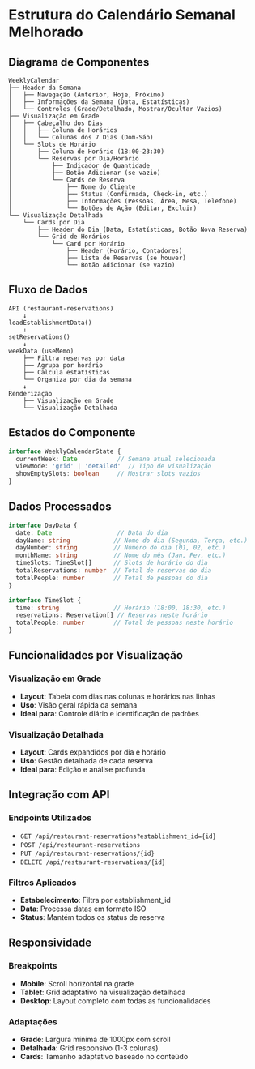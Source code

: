 # Estrutura do Calendário Semanal Melhorado

## Diagrama de Componentes

```
WeeklyCalendar
├── Header da Semana
│   ├── Navegação (Anterior, Hoje, Próximo)
│   ├── Informações da Semana (Data, Estatísticas)
│   └── Controles (Grade/Detalhado, Mostrar/Ocultar Vazios)
├── Visualização em Grade
│   ├── Cabeçalho dos Dias
│   │   ├── Coluna de Horários
│   │   └── Colunas dos 7 Dias (Dom-Sáb)
│   └── Slots de Horário
│       ├── Coluna de Horário (18:00-23:30)
│       └── Reservas por Dia/Horário
│           ├── Indicador de Quantidade
│           ├── Botão Adicionar (se vazio)
│           └── Cards de Reserva
│               ├── Nome do Cliente
│               ├── Status (Confirmada, Check-in, etc.)
│               ├── Informações (Pessoas, Área, Mesa, Telefone)
│               └── Botões de Ação (Editar, Excluir)
└── Visualização Detalhada
    └── Cards por Dia
        ├── Header do Dia (Data, Estatísticas, Botão Nova Reserva)
        └── Grid de Horários
            └── Card por Horário
                ├── Header (Horário, Contadores)
                ├── Lista de Reservas (se houver)
                └── Botão Adicionar (se vazio)
```

## Fluxo de Dados

```
API (restaurant-reservations)
    ↓
loadEstablishmentData()
    ↓
setReservations()
    ↓
weekData (useMemo)
    ├── Filtra reservas por data
    ├── Agrupa por horário
    ├── Calcula estatísticas
    └── Organiza por dia da semana
    ↓
Renderização
    ├── Visualização em Grade
    └── Visualização Detalhada
```

## Estados do Componente

```typescript
interface WeeklyCalendarState {
  currentWeek: Date           // Semana atual selecionada
  viewMode: 'grid' | 'detailed'  // Tipo de visualização
  showEmptySlots: boolean     // Mostrar slots vazios
}
```

## Dados Processados

```typescript
interface DayData {
  date: Date                  // Data do dia
  dayName: string            // Nome do dia (Segunda, Terça, etc.)
  dayNumber: string          // Número do dia (01, 02, etc.)
  monthName: string          // Nome do mês (Jan, Fev, etc.)
  timeSlots: TimeSlot[]      // Slots de horário do dia
  totalReservations: number  // Total de reservas do dia
  totalPeople: number        // Total de pessoas do dia
}

interface TimeSlot {
  time: string               // Horário (18:00, 18:30, etc.)
  reservations: Reservation[] // Reservas neste horário
  totalPeople: number        // Total de pessoas neste horário
}
```

## Funcionalidades por Visualização

### Visualização em Grade
- **Layout**: Tabela com dias nas colunas e horários nas linhas
- **Uso**: Visão geral rápida da semana
- **Ideal para**: Controle diário e identificação de padrões

### Visualização Detalhada
- **Layout**: Cards expandidos por dia e horário
- **Uso**: Gestão detalhada de cada reserva
- **Ideal para**: Edição e análise profunda

## Integração com API

### Endpoints Utilizados
- `GET /api/restaurant-reservations?establishment_id={id}`
- `POST /api/restaurant-reservations`
- `PUT /api/restaurant-reservations/{id}`
- `DELETE /api/restaurant-reservations/{id}`

### Filtros Aplicados
- **Estabelecimento**: Filtra por establishment_id
- **Data**: Processa datas em formato ISO
- **Status**: Mantém todos os status de reserva

## Responsividade

### Breakpoints
- **Mobile**: Scroll horizontal na grade
- **Tablet**: Grid adaptativo na visualização detalhada
- **Desktop**: Layout completo com todas as funcionalidades

### Adaptações
- **Grade**: Largura mínima de 1000px com scroll
- **Detalhada**: Grid responsivo (1-3 colunas)
- **Cards**: Tamanho adaptativo baseado no conteúdo
